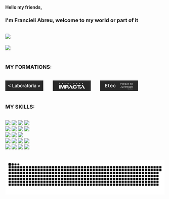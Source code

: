 #### Hello my friends,

### I'm Francieli Abreu, welcome to my world or part of it

<br> 
<div>
<a href="https://github.com/francielisabreu">
  <img  height="185em" src="https://github-readme-stats.vercel.app/api?username=francielisabreu&show_icons=true&theme=dark&include_all_commits=true&count_private=true" />
</a>
<br>
<br> 
  <img height="155em" src="https://github-readme-stats.vercel.app/api/top-langs/?username=francielisabreu&layout=compact&langs_count=10&theme=dark" />

</div>

<br>

### MY FORMATIONS:

<br>
<div style="display: flex; justify-content: space-between; align-items:space-between; width:30em ">
 <img width="120em" src="./assets/laboratoria-pb.png"  title = "Laboratoria" />
 <img width="120em" src="./assets/impacta.png" title = "Faculdade Impacta" />
 <img width="120em" src="./assets/etec-pj-pb.png" title = "Etec Parque da Juventude"/>
</div>
<br>

### MY SKILLS:
<br>
<div>
<img src="https://img.shields.io/badge/Kotlin-0095D5?&style=for-the-badge&logo=kotlin&logoColor=white"/>
<img src="https://img.shields.io/badge/Spring-6DB33F?style=for-the-badge&logo=spring&logoColor=white"/>
<img src="https://img.shields.io/badge/Java-ED8B00?style=for-the-badge&logo=java&logoColor=white"/>
<img src="https://img.shields.io/badge/Android_Studio-3DDC84?style=for-the-badge&logo=android-studio&logoColor=white"/>
<br>
<img src="https://img.shields.io/badge/Amazon_AWS-FF9900?style=for-the-badge&logo=amazonaws&logoColor=white"/>
<img src="https://img.shields.io/badge/Sass-CC6699?style=for-the-badge&logo=sass&logoColor=white"/>
<img src="https://img.shields.io/badge/-Swagger-%23Clojure?style=for-the-badge&logo=swagger&logoColor=white"/>
<img src="https://img.shields.io/badge/Figma-F24E1E?style=for-the-badge&logo=figma&logoColor=white"/>
<br>
<img src="https://img.shields.io/badge/Node.js-43853D?style=for-the-badge&logo=node.js&logoColor=white"/>
<img src="https://img.shields.io/badge/Microsoft_SQL_Server-CC2927?style=for-the-badge&logo=microsoft-sql-server&logoColor=white"/>
<img src="https://img.shields.io/badge/Angular-DD0031?style=for-the-badge&logo=angular&logoColor=white"/>
<br>
<img src="https://img.shields.io/badge/Jest-323330?style=for-the-badge&logo=Jest&logoColor=white"/>
<img src="https://img.shields.io/badge/HTML5-E34F26?style=for-the-badge&logo=html5&logoColor=white"/>
<img src="https://img.shields.io/badge/JavaScript-F7DF1E?style=for-the-badge&logo=JavaScript&logoColor=white"/>
<img src="https://img.shields.io/badge/Firebase-039BE5?style=for-the-badge&logo=Firebase&logoColor=white"/>
<br>
<img src="https://img.shields.io/badge/TypeScript-007ACC?style=for-the-badge&logo=typescript&logoColor=white"/>
<img src="https://img.shields.io/badge/Jira-0052CC?style=for-the-badge&logo=Jira&logoColor=white"/>
<img src="https://img.shields.io/badge/Postman-FF6C37?style=for-the-badge&logo=postman&logoColor=white"/>
<img src="https://img.shields.io/badge/GitLab-330F63?style=for-the-badge&logo=gitlab&logoColor=white"/>
<br>
</div>
<br>

![snake animation](https://github.com/francielisabreu/francielisabreu/blob/output/github-contribution-grid-snake.svg)
